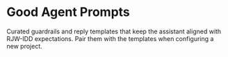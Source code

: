 # Good Agent Prompts

Curated guardrails and reply templates that keep the assistant aligned with
RJW-IDD expectations. Pair them with the templates when configuring a new
project.
